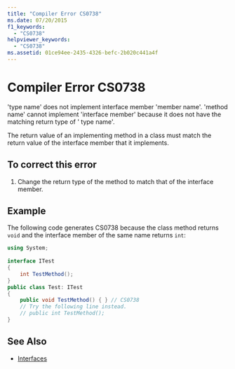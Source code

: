 ```yaml
---
title: "Compiler Error CS0738"
ms.date: 07/20/2015
f1_keywords: 
  - "CS0738"
helpviewer_keywords: 
  - "CS0738"
ms.assetid: 01ce94ee-2435-4326-befc-2b020c441a4f
---
```

# Compiler Error CS0738
'type name' does not implement interface member 'member name'. 'method name' cannot implement 'interface member' because it does not have the matching return type of ' type name'.  
  
 The return value of an implementing method in a class must match the return value of the interface member that it implements.  
  
## To correct this error  
  
1.  Change the return type of the method to match that of the interface member.  
  
## Example  
 The following code generates CS0738 because the class method returns `void` and the interface member of the same name returns `int`:  
  
```csharp  
using System;  
  
interface ITest  
{  
    int TestMethod();  
}  
public class Test: ITest  
{  
    public void TestMethod() { } // CS0738  
    // Try the following line instead.  
    // public int TestMethod();  
}  
```  
  
## See Also

- [Interfaces](../../csharp/programming-guide/interfaces/index.md)
